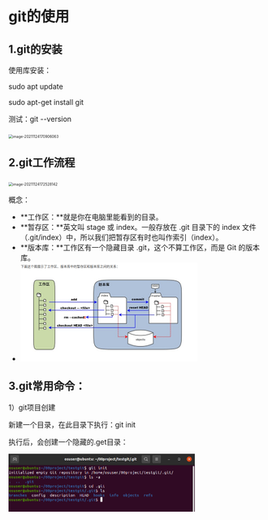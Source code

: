 # git的使用

## 1.git的安装

使用库安装：

sudo apt update

sudo apt-get install git

测试：git --version

<img src="/home/osuser/.config/Typora/typora-user-images/image-20211124170906063.png" alt="image-20211124170906063" style="zoom:50%;" />

## 2.git工作流程

<img src="/home/osuser/.config/Typora/typora-user-images/image-20211124172528142.png" alt="image-20211124172528142" style="zoom:50%;" />

概念：

- **工作区：**就是你在电脑里能看到的目录。
- **暂存区：**英文叫 stage 或 index。一般存放在  .git 目录下的 index 文件（.git/index）中，所以我们把暂存区有时也叫作索引（index）。
- **版本库：**工作区有一个隐藏目录 .git，这个不算工作区，而是 Git 的版本库。
- <img src="image-20211124173603060.png" alt="image-20211124173603060" style="zoom:50%;" />

## 3.git常用命令：

1）git项目创建

新建一个目录，在此目录下执行：git init 

执行后，会创建一个隐藏的.get目录：

<img src="image-20211124173031074.png" alt="image-20211124173031074" style="zoom:50%;" />

